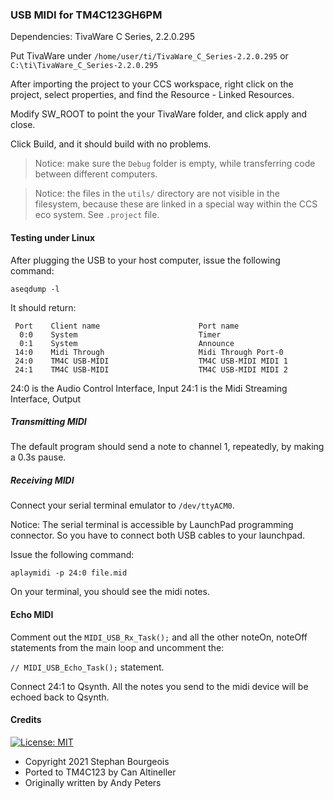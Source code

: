 ### USB MIDI for TM4C123GH6PM

Dependencies: TivaWare C Series, 2.2.0.295  

Put TivaWare under `/home/user/ti/TivaWare_C_Series-2.2.0.295` or `C:\ti\TivaWare_C_Series-2.2.0.295`  

After importing the project to your CCS workspace, right click on the project, select properties, and find the 
Resource - Linked Resources.  

Modify SW_ROOT to point the your TivaWare folder, and click apply and close.

Click Build, and it should build with no problems.

>Notice: make sure the `Debug` folder is empty, while transferring code between different computers.  

>Notice: the files in the `utils/` directory are not visible in the filesystem, because these are linked in a special way within the CCS eco system. See `.project` file.  

#### Testing under Linux

After plugging the USB to your host computer, issue the following command:

`aseqdump -l`

It should return:

```
 Port    Client name                      Port name
  0:0    System                           Timer
  0:1    System                           Announce
 14:0    Midi Through                     Midi Through Port-0
 24:0    TM4C USB-MIDI                    TM4C USB-MIDI MIDI 1
 24:1    TM4C USB-MIDI                    TM4C USB-MIDI MIDI 2
```

24:0 is the Audio Control Interface, Input
24:1 is the Midi Streaming Interface, Output

##### Transmitting MIDI

The default program should send a note to channel 1, repeatedly, by making a 0.3s pause.  

##### Receiving MIDI

Connect your serial terminal emulator to `/dev/ttyACM0`.  

Notice: The serial terminal is accessible by LaunchPad programming connector. So you have to connect both USB cables to your launchpad.  

Issue the following command:  

`aplaymidi -p 24:0 file.mid`

On your terminal, you should see the midi notes.  

#### Echo MIDI

Comment out the `MIDI_USB_Rx_Task();` and all the other noteOn, noteOff statements from the main loop and uncomment the:  

`// MIDI_USB_Echo_Task();` statement.

Connect 24:1 to Qsynth. All the notes you send to the midi device will be echoed back to Qsynth.

#### Credits

[![License: MIT](https://img.shields.io/badge/License-MIT-yellow.svg)](https://opensource.org/licenses/MIT)

- Copyright 2021 Stephan Bourgeois
- Ported to TM4C123 by Can Altineller
- Originally written by Andy Peters



